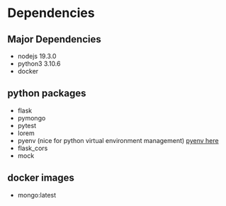 # Dependencies

## Major Dependencies
* nodejs 19.3.0
* python3 3.10.6
* docker

## python packages
* flask
* pymongo
* pytest
* lorem
* pyenv (nice for python virtual environment management) [pyenv here](https://realpython.com/intro-to-pyenv/)
* flask_cors
* mock

## docker images
* mongo:latest
